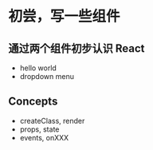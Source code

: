 # 初尝，写一些组件

## 通过两个组件初步认识 React
- hello world
- dropdown menu


## Concepts
- createClass, render
- props, state
- events, onXXX
